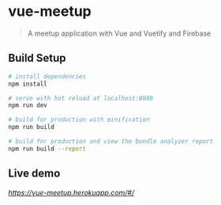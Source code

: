 # vue-meetup

> A meetup application with Vue and Vuetify and Firebase

## Build Setup

``` bash
# install dependencies
npm install

# serve with hot reload at localhost:8080
npm run dev

# build for production with minification
npm run build

# build for production and view the bundle analyzer report
npm run build --report
```

## Live demo 
*https://vue-meetup.herokuapp.com/#/*
